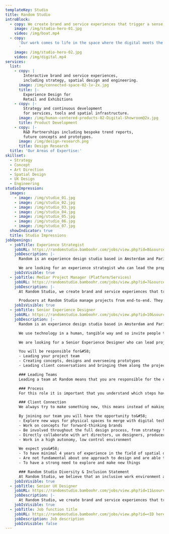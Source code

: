 ```yaml
---
templateKey: Studio
title: Random Studio
introBlock:
  - copy: We create brand and service experiences that trigger a sense of wonder.
    image: /img/studio-hero-01.jpg
    video: /img/boat.mp4
  - copy:
      'Our work comes to life in the space where the digital meets the physical.
      '
    image: /img/studio-hero-02.jpg
    video: /img/digital.mp4
services:
  list:
    - copy: |
        Interactive brand and service experiences,
        including strategy, spatial design and engineering.
      image: /img/connected-space-02-lv-2x.jpg
      title: |-
        Experience Design for
        Retail and Exhibitions
    - copy: |-
        Strategy and continuous development
        for services, tools and spatial infrastructure.
      image: /img/human-centered-products-02-Digital-Showroom@2x.jpg
      title: Product Development
    - copy: |-
        R&D Partnerships including bespoke trend reports,
        future concepts and prototypes.
      image: /img/design-research.png
      title: Design Research
  title: 'Our Areas of Expertise:'
skillset:
  - Strategy
  - Concept
  - Art Direction
  - Spatial Design
  - UX Design
  - Engineering
studioImpression:
  images:
    - image: /img/studio_01.jpg
    - image: /img/studio_02.jpg
    - image: /img/studio_03.jpg
    - image: /img/studio_04.jpg
    - image: /img/studio_05.jpg
    - image: /img/studio_06.jpg
    - image: /img/studio_07.jpg
  showIndicator: true
  title: Studio Impressions
jobOpenings:
  - jobTitle: Experience Strategist
    jobURL: https://randomstudio.bamboohr.com/jobs/view.php?id=8&source=aWQ9Nw%3D%3D
    jobDescription: |-
      Random is an experience design studio based in Amsterdam and Paris. We explore how technology can be integrated into the foundations of a space; as part of our physical world, engaging us to explore, play and wonder.

      We are looking for an experience strategist who can lead the proposal process and concept development phase for innovation programs and long-term projects.
    jobIsVisible: true
  - jobTitle: Medior Project Manager (Platform/Services)
    jobURL: https://randomstudio.bamboohr.com/jobs/view.php?id=7&source=aWQ9Nw%3D%3D
    jobDescription: |-
      At Random Studio, we create brand and service experiences that trigger a sense of wonder. Our work comes to life in the space where the digital meets the physical. As a team of designers, creative technologists and strategists, we value new ideas, new insights, new ways of seeing the world. We are currently looking for a Medior Producer / Project Manager to work on an innovative retail platform for a large fashion retailer.

      Producers at Random Studio manage projects from end-to-end. They work with clients to understand a challenge, and in close collaboration with cross-functional teams, develop and deliver solutions that all parties are proud of. They know every detail of any given project and serve as the client contact and Random Studio project lead.
    jobIsVisible: true
  - jobTitle: Senior Experience Designer
    jobURL: https://randomstudio.bamboohr.com/jobs/view.php?id=10&source=aWQ9Nw%3D%3D
    jobDescription: |-
      Random is an experience design studio based in Amsterdam and Paris. Our work comes to life in the Interactive Space, a new domain, where the digital and the physical are fluid.

      We use technology in a human, tangible way and so invite people to connect to each other and the space they are in.

      We are looking for a Senior Experience Designer who can lead projects from start to end.

      You will be responsible for&#58;
      - Leading your project team
      - Creating concepts, designs and overseeing prototypes
      - Leading client conversations and bringing them along the project process

      ### Leading Teams
      Leading a team at Random means that you are responsible for the creative part of the project from A-Z. However, it does not mean that you are a hierarchical boss. Our team consists of different people from all kinds of disciplines, characters and strengths. You will shape and be part of the team and nurture a strong creative dynamic.

      ### Process
      For this role it is important that you understand which steps have to be taken to complete a project from strategic briefing to a fully delivered end result. You will work as a project lead and facilitate a team through research, ideation, art direction, prototypes and presentations. Furthermore, you will be responsible for instructing vendors (in collaboration with our producers) and delegating tasks to the project team.

      ### Client Connection
      We always try to make something new, this means instead of making something predefined, we will enter a creative process with our team and the client. It is important that you feel comfortable managing the creative energy between the client and us.

      By joining our team you will have the opportunity to&#58;
      - Explore new ways for physical spaces to merge with digital technologies to create elevated experiences and services
      - Work on concepts for forward-thinking brands
      - Be involved throughout the full design process, from strategy to prototype to production
      - Directly collaborate with art directors, ux designers, producers and technologists, external and internal. We don’t have a set signature and so enjoy working with many different people also outside of our own studio.
      - Work in a high autonomy, low control environment

      We expect you&#58;
      - To have minimal 4 years of experience in the field of spatial design, architecture, brand communication or interactive technologies
      - Are not fundamental about one approach to design and are able to synthesise various modes of thinking
      - To have a strong need to explore and make new things

      ### Random Studio Diversity & Inclusion Statement
      At Random Studio, we believe that an inclusive work environment and a diverse team are key to creating fresh and inspiring work. We’re looking for candidates who enrich our culture and challenge the status quo. We encourage everyone to bring their whole selves to work, and we strive to provide all candidates with an unbiased and accessible recruitment process. If you require assistance due to a disability when applying please let us know in your application so we can accommodate your needs.
    jobIsVisible: true
  - jobTitle: Senior UX Designer
    jobURL: https://randomstudio.bamboohr.com/jobs/view.php?id=11&source=aWQ9Nw%3D%3D
    jobDescription: |-
      At Random Studio, we create brand and service experiences that trigger a sense of wonder. Our work comes to life in the space where the digital meets the physical. As a studio, we value new ideas, new insight, new ways of seeing the world — and we are currently searching for a User Experience Designer to work primarily on one of our key accounts who can bring that to the table.
    jobIsVisible: true
  - jobTitle: Job function title
    jobURL: https://randomstudio.bamboohr.com/jobs/view.php?id=<ID here>
    jobDescription: Job description
    jobIsVisible: false
---
```

